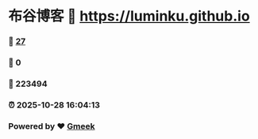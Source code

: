 # 布谷博客 :link: https://luminku.github.io 
### :page_facing_up: [27](https://luminku.github.io/tag.html) 
### :speech_balloon: 0 
### :hibiscus: 223494 
### :alarm_clock: 2025-10-28 16:04:13 
### Powered by :heart: [Gmeek](https://github.com/Meekdai/Gmeek)
